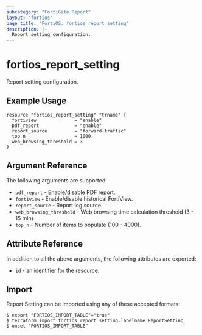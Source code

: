 ```yaml
---
subcategory: "FortiGate Report"
layout: "fortios"
page_title: "FortiOS: fortios_report_setting"
description: |-
  Report setting configuration.
---
```


# fortios_report_setting
Report setting configuration.

## Example Usage

```hcl
resource "fortios_report_setting" "trname" {
  fortiview              = "enable"
  pdf_report             = "enable"
  report_source          = "forward-traffic"
  top_n                  = 1000
  web_browsing_threshold = 3
}
```

## Argument Reference

The following arguments are supported:

* `pdf_report` - Enable/disable PDF report.
* `fortiview` - Enable/disable historical FortiView.
* `report_source` - Report log source.
* `web_browsing_threshold` - Web browsing time calculation threshold (3 - 15 min).
* `top_n` - Number of items to populate (100 - 4000).


## Attribute Reference

In addition to all the above arguments, the following attributes are exported:
* `id` - an identifier for the resource.

## Import

Report Setting can be imported using any of these accepted formats:
```
$ export "FORTIOS_IMPORT_TABLE"="true"
$ terraform import fortios_report_setting.labelname ReportSetting
$ unset "FORTIOS_IMPORT_TABLE"
```
